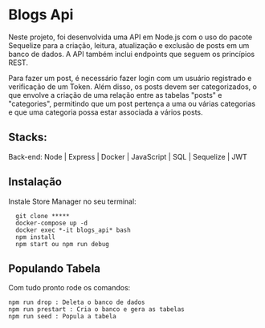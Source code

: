# Blogs Api
Neste projeto, foi desenvolvida uma API em Node.js com o uso do pacote Sequelize para a criação, leitura, atualização e exclusão de posts em um banco de dados. A API também inclui endpoints que seguem os princípios REST.

Para fazer um post, é necessário fazer login com um usuário registrado e verificação de um Token. Além disso, os posts devem ser categorizados, o que envolve a criação de uma relação entre as tabelas "posts" e "categories", permitindo que um post pertença a uma ou várias categorias e que uma categoria possa estar associada a vários posts.

## Stacks:
Back-end: Node | Express | Docker | JavaScript | SQL | Sequelize | JWT

## Instalação
Instale Store Manager no seu terminal:
```http
  git clone *****
  docker-compose up -d
  docker exec *-it blogs_api* bash
  npm install
  npm start ou npm run debug
```
## Populando Tabela
Com tudo pronto rode os comandos:
```http
npm run drop : Deleta o banco de dados
npm run prestart : Cria o banco e gera as tabelas
npm run seed : Popula a tabela
```
